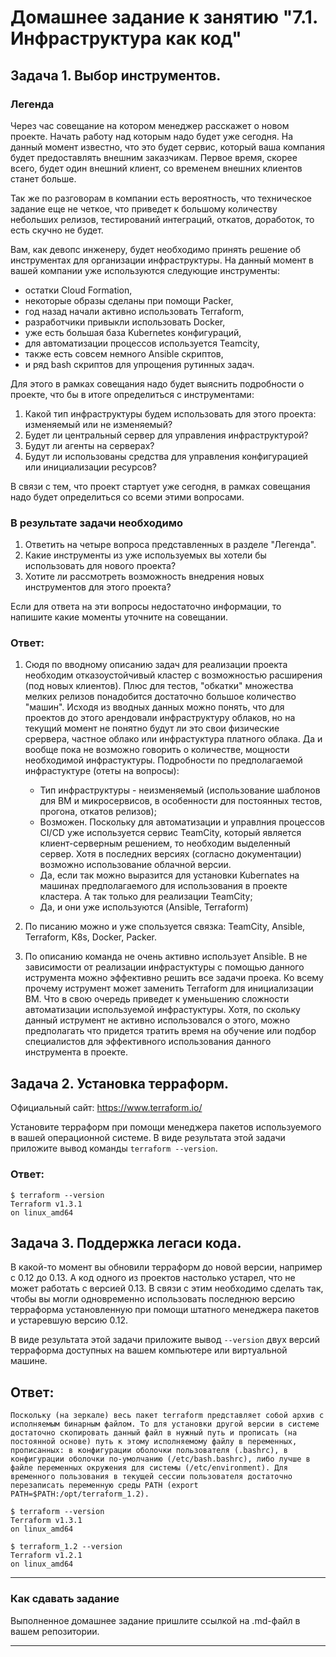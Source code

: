 # Домашнее задание к занятию "7.1. Инфраструктура как код"

## Задача 1. Выбор инструментов. 
 
### Легенда
 
Через час совещание на котором менеджер расскажет о новом проекте. Начать работу над которым надо 
будет уже сегодня. 
На данный момент известно, что это будет сервис, который ваша компания будет предоставлять внешним заказчикам.
Первое время, скорее всего, будет один внешний клиент, со временем внешних клиентов станет больше.

Так же по разговорам в компании есть вероятность, что техническое задание еще не четкое, что приведет к большому
количеству небольших релизов, тестирований интеграций, откатов, доработок, то есть скучно не будет.  
   
Вам, как девопс инженеру, будет необходимо принять решение об инструментах для организации инфраструктуры.
На данный момент в вашей компании уже используются следующие инструменты: 
- остатки Сloud Formation, 
- некоторые образы сделаны при помощи Packer,
- год назад начали активно использовать Terraform, 
- разработчики привыкли использовать Docker, 
- уже есть большая база Kubernetes конфигураций, 
- для автоматизации процессов используется Teamcity, 
- также есть совсем немного Ansible скриптов, 
- и ряд bash скриптов для упрощения рутинных задач.  

Для этого в рамках совещания надо будет выяснить подробности о проекте, что бы в итоге определиться с инструментами:

1. Какой тип инфраструктуры будем использовать для этого проекта: изменяемый или не изменяемый?
1. Будет ли центральный сервер для управления инфраструктурой?
1. Будут ли агенты на серверах?
1. Будут ли использованы средства для управления конфигурацией или инициализации ресурсов? 
 
В связи с тем, что проект стартует уже сегодня, в рамках совещания надо будет определиться со всеми этими вопросами.

### В результате задачи необходимо

1. Ответить на четыре вопроса представленных в разделе "Легенда". 
1. Какие инструменты из уже используемых вы хотели бы использовать для нового проекта? 
1. Хотите ли рассмотреть возможность внедрения новых инструментов для этого проекта? 

Если для ответа на эти вопросы недостаточно информации, то напишите какие моменты уточните на совещании.

### **Ответ:**

1. Сюдя по вводному описанию задач для реализации проекта необходим отказоустойчивый кластер с возможностью расширения (под новых клиентов). Плюс для тестов, "обкатки" множества мелких релизов понадобится достаточно большое количество "машин". Исходя из вводных данных можно понять, что для проектов до этого арендовали инфраструктуру облаков, но на текущий момент не понятно будут ли это свои физические срервера, частное облако или инфрастуктура платного облака. Да и вообще пока не возможно говорить о количестве, мощности необходимой инфрастуктуры.  Подробности по предполагаемой инфрастуктуре (отеты на вопросы):
    * Тип инфраструктуры - неизменяемый (использование шаблонов для ВМ и микросервисов, в особенности для постоянных тестов, прогона, откатов релизов);
    * Возможен. Поскольку для автоматизации и управлния процессов CI/CD уже используется сервис TeamCity, который является клиент-серверным решением, то необходим выделенный сервер. Хотя в последних версиях (согласно документации) возможно использование облачной версии.
    * Да, если так можно выразится для установки Kubernates на машинах предполагаемого для использования в проекте кластера. А так только для реализации TeamCity;
    * Да, и они уже используются (Ansible, Terraform)
    
2. По писанию можно и уже спользуется связка: TeamCity, Ansible, Terraform, K8s, Docker, Packer.

3. По описанию команда не очень активно использует Ansible. В не зависимости от реализации инфрастуктуры с помощью данного иструмента можно эффективно решить все задачи проека. Ко всему прочему иструмент может заменить Terraform для инициализации ВМ. Что в свою очередь приведет к уменьшению сложности автоматизации используемой инфрастуктуры. Хотя, по скольку данный иструмент не активно использовался о этого, можно предполагать что придется тратить время на обучение или подбор специалистов для эффективного использования данного инструмента в проекте. 

## Задача 2. Установка терраформ. 

Официальный сайт: https://www.terraform.io/

Установите терраформ при помощи менеджера пакетов используемого в вашей операционной системе.
В виде результата этой задачи приложите вывод команды `terraform --version`.

### **Ответ:**

```
$ terraform --version
Terraform v1.3.1
on linux_amd64
```

## Задача 3. Поддержка легаси кода. 

В какой-то момент вы обновили терраформ до новой версии, например с 0.12 до 0.13. 
А код одного из проектов настолько устарел, что не может работать с версией 0.13. 
В связи с этим необходимо сделать так, чтобы вы могли одновременно использовать последнюю версию терраформа установленную при помощи
штатного менеджера пакетов и устаревшую версию 0.12. 

В виде результата этой задачи приложите вывод `--version` двух версий терраформа доступных на вашем компьютере 
или виртуальной машине.

## **Ответ:**

    Поскольку (на зеркале) весь пакет terraform представляет собой архив с исполняемым бинарным файлом. То для установки другой версии в системе достаточно скопировать данный файл в нужный путь и прописать (на постоянной основе) путь к этому исполняемому файлу в переменных, прописанных: в конфигурации оболочки пользователя (.bashrc), в конфигурации оболочки по-умолчанию (/etc/bash.bashrc), либо лучше в файле переменных окружения для системы (/etc/environment). Для временного пользования в текущей сессии пользователя достаточно перезаписать переменную среды PATH (export PATH=$PATH:/opt/terraform_1.2).

```
$ terraform --version
Terraform v1.3.1
on linux_amd64

$ terraform_1.2 --version
Terraform v1.2.1
on linux_amd64
```

---

### Как cдавать задание

Выполненное домашнее задание пришлите ссылкой на .md-файл в вашем репозитории.

---
